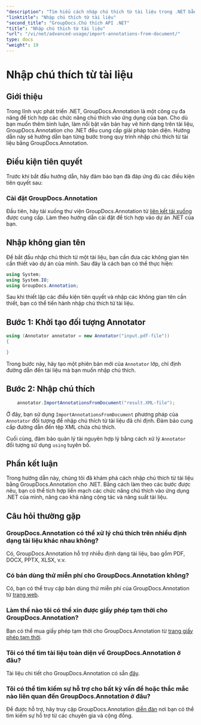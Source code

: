 ```yaml
---
"description": "Tìm hiểu cách nhập chú thích từ tài liệu trong .NET bằng GroupDocs.Annotation. Làm theo hướng dẫn từng bước của chúng tôi để tích hợp liền mạch."
"linktitle": "Nhập chú thích từ tài liệu"
"second_title": "GroupDocs.Chú thích API .NET"
"title": "Nhập chú thích từ tài liệu"
"url": "/vi/net/advanced-usage/import-annotations-from-document/"
type: docs
"weight": 19
---
```


# Nhập chú thích từ tài liệu

## Giới thiệu
Trong lĩnh vực phát triển .NET, GroupDocs.Annotation là một công cụ đa năng để tích hợp các chức năng chú thích vào ứng dụng của bạn. Cho dù bạn muốn thêm bình luận, làm nổi bật văn bản hay vẽ hình dạng trên tài liệu, GroupDocs.Annotation cho .NET đều cung cấp giải pháp toàn diện. Hướng dẫn này sẽ hướng dẫn bạn từng bước trong quy trình nhập chú thích từ tài liệu bằng GroupDocs.Annotation.
## Điều kiện tiên quyết
Trước khi bắt đầu hướng dẫn, hãy đảm bảo bạn đã đáp ứng đủ các điều kiện tiên quyết sau:
### Cài đặt GroupDocs.Annotation
Đầu tiên, hãy tải xuống thư viện GroupDocs.Annotation từ [liên kết tải xuống](https://releases.groupdocs.com/annotation/net/) được cung cấp. Làm theo hướng dẫn cài đặt để tích hợp vào dự án .NET của bạn.

## Nhập không gian tên
Để bắt đầu nhập chú thích từ một tài liệu, bạn cần đưa các không gian tên cần thiết vào dự án của mình. Sau đây là cách bạn có thể thực hiện:

```csharp
using System;
using System.IO;
using GroupDocs.Annotation;
```

Sau khi thiết lập các điều kiện tiên quyết và nhập các không gian tên cần thiết, bạn có thể tiến hành nhập chú thích từ tài liệu.
## Bước 1: Khởi tạo đối tượng Annotator
```csharp
using (Annotator annotator = new Annotator("input.pdf-file"))
{

}
```
Trong bước này, hãy tạo một phiên bản mới của `Annotator` lớp, chỉ định đường dẫn đến tài liệu mà bạn muốn nhập chú thích.
## Bước 2: Nhập chú thích
```csharp
	annotator.ImportAnnotationsFromDocument("result.XML-file");
```
Ở đây, bạn sử dụng `ImportAnnotationsFromDocument` phương pháp của `Annotator` đối tượng để nhập chú thích từ tài liệu đã chỉ định. Đảm bảo cung cấp đường dẫn đến tệp XML chứa chú thích.

Cuối cùng, đảm bảo quản lý tài nguyên hợp lý bằng cách xử lý `Annotator` đối tượng sử dụng `using` tuyên bố.

## Phần kết luận
Trong hướng dẫn này, chúng tôi đã khám phá cách nhập chú thích từ tài liệu bằng GroupDocs.Annotation cho .NET. Bằng cách làm theo các bước được nêu, bạn có thể tích hợp liền mạch các chức năng chú thích vào ứng dụng .NET của mình, nâng cao khả năng cộng tác và năng suất tài liệu.
## Câu hỏi thường gặp
### GroupDocs.Annotation có thể xử lý chú thích trên nhiều định dạng tài liệu khác nhau không?
Có, GroupDocs.Annotation hỗ trợ nhiều định dạng tài liệu, bao gồm PDF, DOCX, PPTX, XLSX, v.v.
### Có bản dùng thử miễn phí cho GroupDocs.Annotation không?
Có, bạn có thể truy cập bản dùng thử miễn phí của GroupDocs.Annotation từ [trang web](https://releases.groupdocs.com/).
### Làm thế nào tôi có thể xin được giấy phép tạm thời cho GroupDocs.Annotation?
Bạn có thể mua giấy phép tạm thời cho GroupDocs.Annotation từ [trang giấy phép tạm thời](https://purchase.groupdocs.com/temporary-license/).
### Tôi có thể tìm tài liệu toàn diện về GroupDocs.Annotation ở đâu?
Tài liệu chi tiết cho GroupDocs.Annotation có sẵn [đây](https://tutorials.groupdocs.com/annotation/net/).
### Tôi có thể tìm kiếm sự hỗ trợ cho bất kỳ vấn đề hoặc thắc mắc nào liên quan đến GroupDocs.Annotation ở đâu?
Để được hỗ trợ, hãy truy cập GroupDocs.Annotation [diễn đàn](https://forum.groupdocs.com/c/annotation/10) nơi bạn có thể tìm kiếm sự hỗ trợ từ các chuyên gia và cộng đồng.